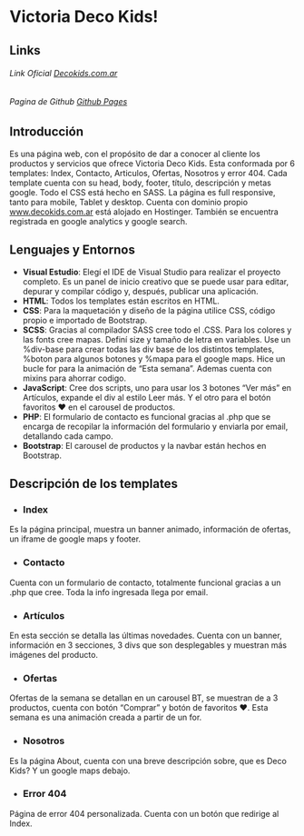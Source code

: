 # Victoria Deco Kids!

## Links
###### Link Oficial [Decokids.com.ar](https://www.decokids.com.ar/)
###### Pagina de Github [Github Pages](https://ferkovalink.github.io/decokids/)
## Introducción
Es una página web, con el propósito de dar a conocer al cliente los productos y servicios que ofrece Victoria Deco Kids. Esta conformada por 6 templates: Index, Contacto, Articulos, Ofertas, Nosotros y error 404. Cada template cuenta con su head, body, footer, título, descripción y metas google. Todo el CSS está hecho en SASS. La página es full responsive, tanto para mobile, Tablet y desktop.
Cuenta con dominio propio www.decokids.com.ar está alojado en Hostinger. También se encuentra registrada en google analytics y google search.

## Lenguajes y Entornos
- **Visual Estudio**: Elegí el IDE de Visual Studio para realizar el proyecto completo. Es un panel de inicio creativo que se puede usar para editar, depurar y compilar código y, después, publicar una aplicación.
- **HTML**: Todos los templates están escritos en HTML.
- **CSS**: Para la maquetación y diseño de la página utilice CSS, código propio e importado de Bootstrap.
- **SCSS**: Gracias al compilador SASS cree todo el .CSS. Para los colores y las fonts cree mapas. Definí size y tamaño de letra en variables. Use un %div-base para crear todas las div base de los distintos templates, %boton para algunos botones y %mapa para el google maps. Hice un bucle for para la animación de “Esta semana”. Ademas cuenta con mixins para ahorrar codigo.
- **JavaScript**: Cree dos scripts, uno para usar los 3 botones “Ver más” en Artículos, expande el div al estilo Leer más. Y el otro para el botón favoritos ♥ en el carousel de productos.
- **PHP**: El formulario de contacto es funcional gracias al .php que se encarga de recopilar la información del formulario y enviarla por email, detallando cada campo.
- **Bootstrap**: El carousel de productos y la navbar están hechos en Bootstrap.

## Descripción de los templates
- ### Index
Es la página principal, muestra un banner animado, información de ofertas, un iframe de google maps y footer.
- ### Contacto
Cuenta con un formulario de contacto, totalmente funcional gracias a un .php que cree. Toda la info ingresada llega por email.
- ### Artículos
En esta sección se detalla las últimas novedades. Cuenta con un banner, información en 3 secciones, 3 divs que  son desplegables y muestran más imágenes del producto.
- ### Ofertas
Ofertas de la semana se detallan en un carousel BT, se muestran de a 3 productos, cuenta con botón “Comprar” y botón de favoritos ♥. Esta semana es una animación creada a partir de un for.
- ### Nosotros
Es la página About, cuenta con una breve descripción sobre, que es Deco Kids? Y un google maps debajo.
- ### Error 404
Página de error 404 personalizada. Cuenta con un botón que redirige al Index.


